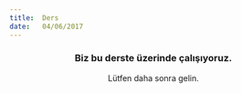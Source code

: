 ```yaml
---
title:  Ders
date:   04/06/2017
---
```


### <center>Biz bu derste üzerinde çalışıyoruz.</center>
<center>Lütfen daha sonra gelin.</center>